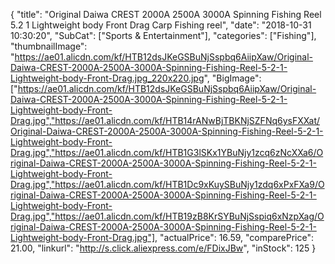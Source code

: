 {
	"title": "Original Daiwa CREST 2000A 2500A 3000A Spinning Fishing Reel 5.2 1  Lightweight body Front Drag Carp Fishing reel",
	"date": "2018-10-31 10:30:20",
	"SubCat": ["Sports & Entertainment"],
	"categories": ["Fishing"],
	"thumbnailImage": "https://ae01.alicdn.com/kf/HTB12dsJKeGSBuNjSspbq6AiipXaw/Original-Daiwa-CREST-2000A-2500A-3000A-Spinning-Fishing-Reel-5-2-1-Lightweight-body-Front-Drag.jpg_220x220.jpg",
	"BigImage": ["https://ae01.alicdn.com/kf/HTB12dsJKeGSBuNjSspbq6AiipXaw/Original-Daiwa-CREST-2000A-2500A-3000A-Spinning-Fishing-Reel-5-2-1-Lightweight-body-Front-Drag.jpg","https://ae01.alicdn.com/kf/HTB14rANwBjTBKNjSZFNq6ysFXXat/Original-Daiwa-CREST-2000A-2500A-3000A-Spinning-Fishing-Reel-5-2-1-Lightweight-body-Front-Drag.jpg","https://ae01.alicdn.com/kf/HTB1G3lSKx1YBuNjy1zcq6zNcXXa6/Original-Daiwa-CREST-2000A-2500A-3000A-Spinning-Fishing-Reel-5-2-1-Lightweight-body-Front-Drag.jpg","https://ae01.alicdn.com/kf/HTB1Dc9xKuySBuNjy1zdq6xPxFXa9/Original-Daiwa-CREST-2000A-2500A-3000A-Spinning-Fishing-Reel-5-2-1-Lightweight-body-Front-Drag.jpg","https://ae01.alicdn.com/kf/HTB19zB8KrSYBuNjSspiq6xNzpXag/Original-Daiwa-CREST-2000A-2500A-3000A-Spinning-Fishing-Reel-5-2-1-Lightweight-body-Front-Drag.jpg"],
	"actualPrice": 16.59,
	"comparePrice": 21.00,
	"linkurl": "http://s.click.aliexpress.com/e/FDixJBw",
	"inStock": 125
}
